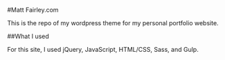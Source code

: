 #Matt Fairley.com

This is the repo of my wordpress theme for my personal portfolio website.

##What I used

For this site, I used jQuery, JavaScript, HTML/CSS, Sass, and Gulp.